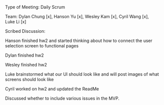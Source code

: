 Type of Meeting: Daily Scrum

Team: Dylan Chung [x], Hanson Yu [x], Wesley Kam [x], Cyril Wang [x], Luke Li [x]

Scribed Discussion:

Hanson finished hw2 and started thinking about how to connect the user selection screen to functional pages

Dylan finished hw2

Wesley finished hw2

Luke brainstormed what our UI should look like and will post images of what screens should look like

Cyril worked on hw2 and updated the ReadMe

Discussed whether to include various issues in the MVP.
